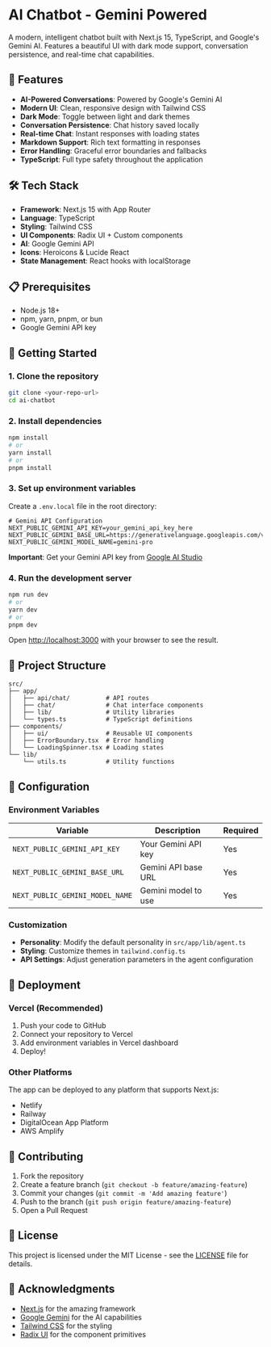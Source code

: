 # AI Chatbot - Gemini Powered

A modern, intelligent chatbot built with Next.js 15, TypeScript, and Google's Gemini AI. Features a beautiful UI with dark mode support, conversation persistence, and real-time chat capabilities.

## 🚀 Features

- **AI-Powered Conversations**: Powered by Google's Gemini AI
- **Modern UI**: Clean, responsive design with Tailwind CSS
- **Dark Mode**: Toggle between light and dark themes
- **Conversation Persistence**: Chat history saved locally
- **Real-time Chat**: Instant responses with loading states
- **Markdown Support**: Rich text formatting in responses
- **Error Handling**: Graceful error boundaries and fallbacks
- **TypeScript**: Full type safety throughout the application

## 🛠️ Tech Stack

- **Framework**: Next.js 15 with App Router
- **Language**: TypeScript
- **Styling**: Tailwind CSS
- **UI Components**: Radix UI + Custom components
- **AI**: Google Gemini API
- **Icons**: Heroicons & Lucide React
- **State Management**: React hooks with localStorage

## 📋 Prerequisites

- Node.js 18+ 
- npm, yarn, pnpm, or bun
- Google Gemini API key

## 🚀 Getting Started

### 1. Clone the repository

```bash
git clone <your-repo-url>
cd ai-chatbot
```

### 2. Install dependencies

```bash
npm install
# or
yarn install
# or
pnpm install
```

### 3. Set up environment variables

Create a `.env.local` file in the root directory:

```env
# Gemini API Configuration
NEXT_PUBLIC_GEMINI_API_KEY=your_gemini_api_key_here
NEXT_PUBLIC_GEMINI_BASE_URL=https://generativelanguage.googleapis.com/v1beta
NEXT_PUBLIC_GEMINI_MODEL_NAME=gemini-pro
```

**Important**: Get your Gemini API key from [Google AI Studio](https://makersuite.google.com/app/apikey)

### 4. Run the development server

```bash
npm run dev
# or
yarn dev
# or
pnpm dev
```

Open [http://localhost:3000](http://localhost:3000) with your browser to see the result.

## 📁 Project Structure

```
src/
├── app/
│   ├── api/chat/          # API routes
│   ├── chat/              # Chat interface components
│   ├── lib/               # Utility libraries
│   └── types.ts           # TypeScript definitions
├── components/
│   ├── ui/                # Reusable UI components
│   ├── ErrorBoundary.tsx  # Error handling
│   └── LoadingSpinner.tsx # Loading states
└── lib/
    └── utils.ts           # Utility functions
```

## 🔧 Configuration

### Environment Variables

| Variable | Description | Required |
|----------|-------------|----------|
| `NEXT_PUBLIC_GEMINI_API_KEY` | Your Gemini API key | Yes |
| `NEXT_PUBLIC_GEMINI_BASE_URL` | Gemini API base URL | Yes |
| `NEXT_PUBLIC_GEMINI_MODEL_NAME` | Gemini model to use | Yes |

### Customization

- **Personality**: Modify the default personality in `src/app/lib/agent.ts`
- **Styling**: Customize themes in `tailwind.config.ts`
- **API Settings**: Adjust generation parameters in the agent configuration

## 🚀 Deployment

### Vercel (Recommended)

1. Push your code to GitHub
2. Connect your repository to Vercel
3. Add environment variables in Vercel dashboard
4. Deploy!

### Other Platforms

The app can be deployed to any platform that supports Next.js:
- Netlify
- Railway
- DigitalOcean App Platform
- AWS Amplify

## 🤝 Contributing

1. Fork the repository
2. Create a feature branch (`git checkout -b feature/amazing-feature`)
3. Commit your changes (`git commit -m 'Add amazing feature'`)
4. Push to the branch (`git push origin feature/amazing-feature`)
5. Open a Pull Request

## 📝 License

This project is licensed under the MIT License - see the [LICENSE](LICENSE) file for details.

## 🙏 Acknowledgments

- [Next.js](https://nextjs.org/) for the amazing framework
- [Google Gemini](https://ai.google.dev/) for the AI capabilities
- [Tailwind CSS](https://tailwindcss.com/) for the styling
- [Radix UI](https://www.radix-ui.com/) for the component primitives
